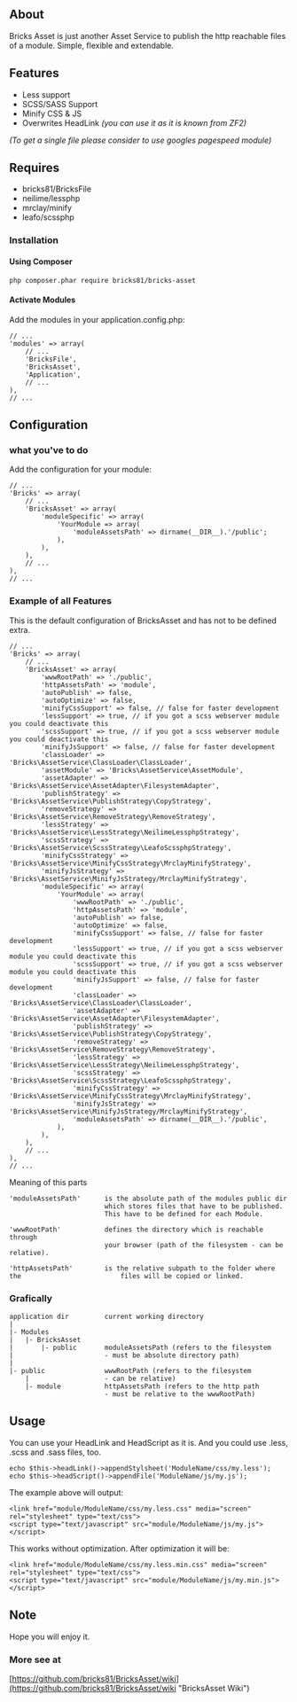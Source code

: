 ## About
Bricks Asset is just another Asset Service to publish
the http reachable files of a module. Simple, flexible and extendable.
## Features
- Less support
- SCSS/SASS Support
- Minify CSS & JS
- Overwrites HeadLink *(you can use it as it is known from ZF2)*

*(To get a single file please consider to use googles pagespeed module)*

## Requires
- bricks81/BricksFile
- neilime/lessphp
- mrclay/minify
- leafo/scssphp 

### Installation
#### Using Composer
    php composer.phar require bricks81/bricks-asset
#### Activate Modules
Add the modules in your application.config.php:

	// ...    
	'modules' => array(
    	// ...
    	'BricksFile',	
    	'BricksAsset',
    	'Application',
    	// ...	
    ),
	// ...

## Configuration
### what you've to do
Add the configuration for your module:

	// ...
	'Bricks' => array(
		// ...
		'BricksAsset' => array(
			'moduleSpecific' => array(
				'YourModule => array(
					'moduleAssetsPath' => dirname(__DIR__).'/public';
				),
			),
		),
		// ...
	),
	// ...

### Example of all Features
This is the default configuration of BricksAsset and has not to be defined extra.
 
	// ...
	'Bricks' => array(
		// ...
		'BricksAsset' => array(
			'wwwRootPath' => './public',
			'httpAssetsPath' => 'module',
			'autoPublish' => false,
			'autoOptimize' => false,			
			'minifyCssSupport' => false, // false for faster development
			'lessSupport' => true, // if you got a scss webserver module you could deactivate this
			'scssSupport' => true, // if you got a scss webserver module you could deactivate this
			'minifyJsSupport' => false, // false for faster development
			'classLoader' => 'Bricks\AssetService\ClassLoader\ClassLoader',
			'assetModule' => 'Bricks\AssetService\AssetModule',
			'assetAdapter' => 'Bricks\AssetService\AssetAdapter\FilesystemAdapter',
			'publishStrategy' => 'Bricks\AssetService\PublishStrategy\CopyStrategy',	
			'removeStrategy' => 'Bricks\AssetService\RemoveStrategy\RemoveStrategy',
			'lessStrategy' => 'Bricks\AssetService\LessStrategy\NeilimeLessphpStrategy',
			'scssStrategy' => 'Bricks\AssetService\ScssStrategy\LeafoScssphpStrategy',
			'minifyCssStrategy' => 'Bricks\AssetService\MinifyCssStrategy\MrclayMinifyStrategy',
			'minifyJsStrategy' => 'Bricks\AssetService\MinifyJsStrategy/MrclayMinifyStrategy',
			'moduleSpecific' => array(
				'YourModule' => array(
					'wwwRootPath' => './public',
					'httpAssetsPath' => 'module',
					'autoPublish' => false,
					'autoOptimize' => false,			
					'minifyCssSupport' => false, // false for faster development
					'lessSupport' => true, // if you got a scss webserver module you could deactivate this
					'scssSupport' => true, // if you got a scss webserver module you could deactivate this
					'minifyJsSupport' => false, // false for faster development
					'classLoader' => 'Bricks\AssetService\ClassLoader\ClassLoader',
					'assetAdapter' => 'Bricks\AssetService\AssetAdapter\FilesystemAdapter',
					'publishStrategy' => 'Bricks\AssetService\PublishStrategy\CopyStrategy',	
					'removeStrategy' => 'Bricks\AssetService\RemoveStrategy\RemoveStrategy',
					'lessStrategy' => 'Bricks\AssetService\LessStrategy\NeilimeLessphpStrategy',
					'scssStrategy' => 'Bricks\AssetService\ScssStrategy\LeafoScssphpStrategy',
					'minifyCssStrategy' => 'Bricks\AssetService\MinifyCssStrategy\MrclayMinifyStrategy',
					'minifyJsStrategy' => 'Bricks\AssetService\MinifyJsStrategy/MrclayMinifyStrategy',
					'moduleAssetsPath' => dirname(__DIR__).'/public',
				),
			),
		),
		// ...
	),
	// ...   

Meaning of this parts
	
	'moduleAssetsPath'	 	is the absolute path of the modules public dir 
							which stores files that have to be published.
							This have to be defined for each Module.

	'wwwRootPath' 			defines the directory which is reachable through 
							your browser (path of the filesystem - can be relative).

	'httpAssetsPath' 		is the relative subpath to the folder where the 						files will be copied or linked.

### Grafically
	application dir			current working directory
	|
	|- Modules
	|	|- BricksAsset		
	|		|- public		moduleAssetsPath (refers to the filesystem 
	|						- must be absolute directory path)
 	|
	|- public				wwwRootPath (refers to the filesystem 
		|					- can be relative)
		|- module			httpAssetsPath (refers to the http path 
							- must be relative to the wwwRootPath)

## Usage

You can use your HeadLink and HeadScript as it is. And you could use .less, .scss and .sass files, too.

	echo $this->headLink()->appendStylsheet('ModuleName/css/my.less');
	echo $this->headScript()->appendFile('ModuleName/js/my.js');

The example above will output:

	<link href="module/ModuleName/css/my.less.css" media="screen" rel="stylesheet" type="text/css">
	<script type="text/javascript" src="module/ModuleName/js/my.js"></script>

This works without optimization. After optimization it will be:

	<link href="module/ModuleName/css/my.less.min.css" media="screen" rel="stylesheet" type="text/css">
	<script type="text/javascript" src="module/ModuleName/js/my.min.js"></script>

## Note

Hope you will enjoy it.

### More see at
[https://github.com/bricks81/BricksAsset/wiki](https://github.com/bricks81/BricksAsset/wiki "BricksAsset Wiki")
